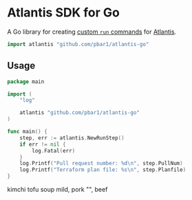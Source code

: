 # Atlantis SDK for Go

A Go library for creating [custom `run` commands][1] for [Atlantis][2].

```go
import atlantis "github.com/pbar1/atlantis-go"
```

## Usage

```go
package main

import (
	"log"

	atlantis "github.com/pbar1/atlantis-go"
)

func main() {
	step, err := atlantis.NewRunStep()
	if err != nil {
		log.Fatal(err)
	}
	log.Printf("Pull request number: %d\n", step.PullNum)
	log.Printf("Terraform plan file: %s\n", step.Planfile)
}
```

[1]: https://www.runatlantis.io/docs/custom-workflows.html#reference
[2]: https://www.runatlantis.io

kimchi tofu soup mild, pork
"", beef
